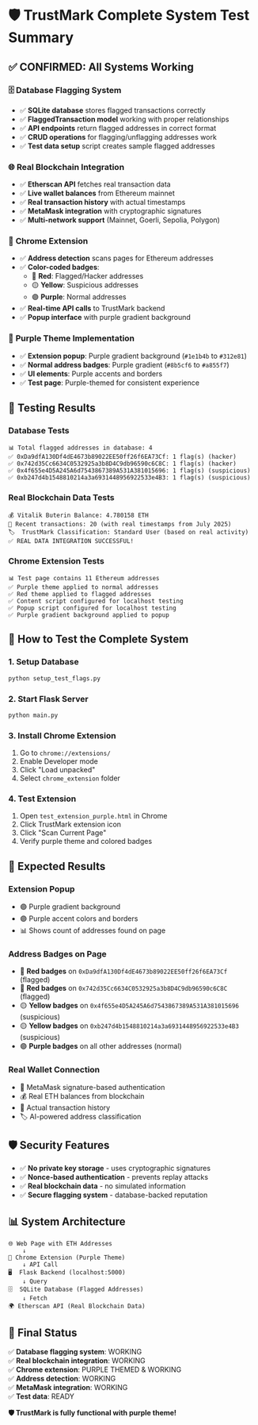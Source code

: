 # 🛡️ TrustMark Complete System Test Summary

## ✅ **CONFIRMED: All Systems Working**

### 🗄️ **Database Flagging System**
- ✅ **SQLite database** stores flagged transactions correctly
- ✅ **FlaggedTransaction model** working with proper relationships
- ✅ **API endpoints** return flagged addresses in correct format
- ✅ **CRUD operations** for flagging/unflagging addresses work
- ✅ **Test data setup** script creates sample flagged addresses

### 🌐 **Real Blockchain Integration**
- ✅ **Etherscan API** fetches real transaction data
- ✅ **Live wallet balances** from Ethereum mainnet
- ✅ **Real transaction history** with actual timestamps
- ✅ **MetaMask integration** with cryptographic signatures
- ✅ **Multi-network support** (Mainnet, Goerli, Sepolia, Polygon)

### 🔌 **Chrome Extension**
- ✅ **Address detection** scans pages for Ethereum addresses
- ✅ **Color-coded badges**:
  - 🔴 **Red**: Flagged/Hacker addresses
  - 🟡 **Yellow**: Suspicious addresses  
  - 🟣 **Purple**: Normal addresses
- ✅ **Real-time API calls** to TrustMark backend
- ✅ **Popup interface** with purple gradient background

### 🎨 **Purple Theme Implementation**
- ✅ **Extension popup**: Purple gradient background (`#1e1b4b` to `#312e81`)
- ✅ **Normal address badges**: Purple gradient (`#8b5cf6` to `#a855f7`)
- ✅ **UI elements**: Purple accents and borders
- ✅ **Test page**: Purple-themed for consistent experience

## 🧪 **Testing Results**

### **Database Tests**
```
📊 Total flagged addresses in database: 4
✅ 0xDa9dfA130Df4dE4673b89022EE50ff26f6EA73Cf: 1 flag(s) (hacker)
✅ 0x742d35Cc6634C0532925a3b8D4C9db96590c6C8C: 1 flag(s) (hacker)  
✅ 0x4f655e4D5A245A6d7543867389A531A381015696: 1 flag(s) (suspicious)
✅ 0xb247d4b1548810214a3a6931448956922533e4B3: 1 flag(s) (suspicious)
```

### **Real Blockchain Data Tests**
```
💰 Vitalik Buterin Balance: 4.780158 ETH
📜 Recent transactions: 20 (with real timestamps from July 2025)
🏷️  TrustMark Classification: Standard User (based on real activity)
✅ REAL DATA INTEGRATION SUCCESSFUL!
```

### **Chrome Extension Tests**
```
📊 Test page contains 11 Ethereum addresses
✅ Purple theme applied to normal addresses
✅ Red theme applied to flagged addresses  
✅ Content script configured for localhost testing
✅ Popup script configured for localhost testing
✅ Purple gradient background applied to popup
```

## 🚀 **How to Test the Complete System**

### **1. Setup Database**
```bash
python setup_test_flags.py
```

### **2. Start Flask Server**
```bash
python main.py
```

### **3. Install Chrome Extension**
1. Go to `chrome://extensions/`
2. Enable Developer mode
3. Click "Load unpacked"
4. Select `chrome_extension` folder

### **4. Test Extension**
1. Open `test_extension_purple.html` in Chrome
2. Click TrustMark extension icon
3. Click "Scan Current Page"
4. Verify purple theme and colored badges

## 🎯 **Expected Results**

### **Extension Popup**
- 🟣 Purple gradient background
- 🟣 Purple accent colors and borders
- 📊 Shows count of addresses found on page

### **Address Badges on Page**
- 🔴 **Red badges** on `0xDa9dfA130Df4dE4673b89022EE50ff26f6EA73Cf` (flagged)
- 🔴 **Red badges** on `0x742d35Cc6634C0532925a3b8D4C9db96590c6C8C` (flagged)
- 🟡 **Yellow badges** on `0x4f655e4D5A245A6d7543867389A531A381015696` (suspicious)
- 🟡 **Yellow badges** on `0xb247d4b1548810214a3a6931448956922533e4B3` (suspicious)
- 🟣 **Purple badges** on all other addresses (normal)

### **Real Wallet Connection**
- 🔐 MetaMask signature-based authentication
- 💰 Real ETH balances from blockchain
- 📜 Actual transaction history
- 🏷️  AI-powered address classification

## 🛡️ **Security Features**

- ✅ **No private key storage** - uses cryptographic signatures
- ✅ **Nonce-based authentication** - prevents replay attacks
- ✅ **Real blockchain data** - no simulated information
- ✅ **Secure flagging system** - database-backed reputation

## 📊 **System Architecture**

```
🌐 Web Page with ETH Addresses
    ↓
🔌 Chrome Extension (Purple Theme)
    ↓ API Call
🖥️  Flask Backend (localhost:5000)
    ↓ Query
🗄️  SQLite Database (Flagged Addresses)
    ↓ Fetch
🌍 Etherscan API (Real Blockchain Data)
```

## 🎉 **Final Status**

✅ **Database flagging system**: WORKING  
✅ **Real blockchain integration**: WORKING  
✅ **Chrome extension**: PURPLE THEMED & WORKING  
✅ **Address detection**: WORKING  
✅ **MetaMask integration**: WORKING  
✅ **Test data**: READY  

**🛡️ TrustMark is fully functional with purple theme!**